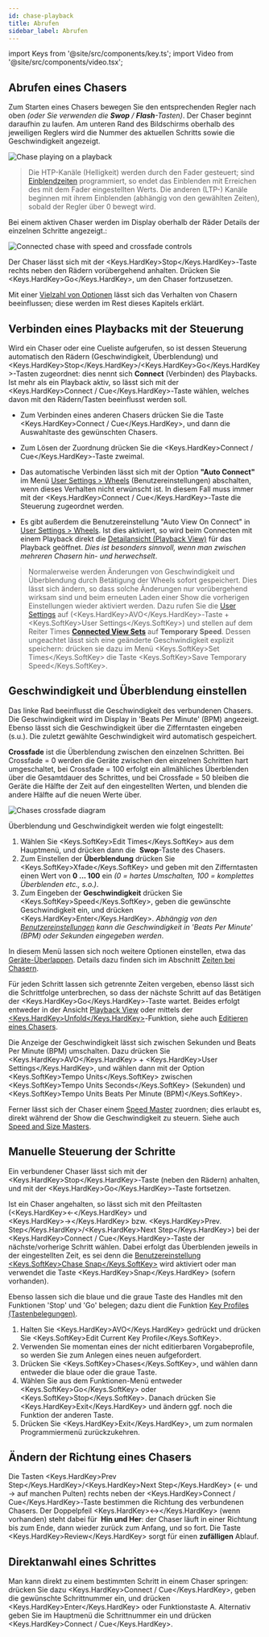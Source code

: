 ```yaml
---
id: chase-playback
title: Abrufen
sidebar_label: Abrufen
---
```


import Keys from '@site/src/components/key.ts';
import Video from '@site/src/components/video.tsx';

## Abrufen eines Chasers

Zum Starten eines Chasers bewegen Sie den entsprechenden Regler nach
oben *(oder Sie verwenden die **Swop** / **Flash**-Tasten)*. Der Chaser
beginnt daraufhin zu laufen. Am unteren Rand des Bildschirms oberhalb
des jeweiligen Reglers wird die Nummer des aktuellen Schritts sowie die
Geschwindigkeit angezeigt.

![Chase playing on a playback](/docs/images/Chase-playing-on-a-playback.png)


>   Die HTP-Kanäle (Helligkeit) werden durch den Fader gesteuert; sind
    [Einblendzeiten](chase-timing.md) programmiert, so endet das Einblenden 
	mit Erreichen des mit dem Fader eingestellten Werts. Die anderen (LTP-) Kanäle
    beginnen mit ihrem Einblenden (abhängig von den gewählten Zeiten),
    sobald der Regler über 0 bewegt wird.

Bei einem aktiven Chaser werden im Display oberhalb der Räder
Details der einzelnen Schritte angezeigt.:

![Connected chase with speed and crossfade controls](/docs/images/Connected-chase-with-speed-and-crossfade-controls.png)

Der Chaser lässt sich mit der <Keys.HardKey>Stop</Keys.HardKey>-Taste rechts neben den Rädern
vorübergehend anhalten. Drücken Sie <Keys.HardKey>Go</Keys.HardKey>, um den Chaser fortzusetzen.

Mit einer [Vielzahl von Optionen](chase-options.md) lässt sich das Verhalten 
von Chasern beeinflussen; diese werden im Rest dieses Kapitels erklärt.

## Verbinden eines Playbacks mit der Steuerung

Wird ein Chaser oder eine Cueliste aufgerufen, so ist dessen Steuerung automatisch den
Rädern (Geschwindigkeit, Überblendung) und <Keys.HardKey>Stop</Keys.HardKey>/<Keys.HardKey>Go</Keys.HardKey>-Tasten
zugeordnet: dies nennt sich **Connect** (Verbinden) des Playbacks. Ist mehr
als ein Playback aktiv, so lässt sich mit der <Keys.HardKey>Connect / Cue</Keys.HardKey>-Taste wählen,
welches davon mit den Rädern/Tasten beeinflusst werden soll.

-   Zum Verbinden eines anderen Chasers drücken Sie die Taste <Keys.HardKey>Connect / Cue</Keys.HardKey>, 
    und dann die Auswahltaste des gewünschten Chasers.

-   Zum Lösen der Zuordnung drücken Sie die <Keys.HardKey>Connect / Cue</Keys.HardKey>-Taste zweimal.

-   Das automatische Verbinden lässt sich mit der Option **"Auto Connect"**
    im Menü [User Settings > Wheels](../system-settings/user-settings.md#auto-connect) (Benutzereinstellungen)
    abschalten, wenn dieses Verhalten nicht erwünscht ist. In diesem
    Fall muss immer mit der <Keys.HardKey>Connect / Cue</Keys.HardKey>-Taste die Steuerung zugeordnet
    werden.

-   Es gibt außerdem die Benutzereinstellung "Auto View On Connect" in [User
    Settings > Wheels](../system-settings/user-settings.md#auto-view-on-connect). Ist
    dies aktiviert, so wird beim Connecten mit einem Playback direkt die
    [Detailansicht (Playback View)](editing-a-chase.md#einen-chaser-zum-editieren-öffnen) 
	für das Playback geöffnet. *Dies ist besonders sinnvoll, wenn man 
	zwischen mehreren Chasern hin- und herwechselt*.

>   Normalerweise werden Änderungen von Geschwindigkeit und Überblendung durch Betätigung 
    der Wheels sofort gespeichert. Dies lässt sich ändern, so dass solche Änderungen nur
    vorübergehend wirksam sind und beim erneuten Laden einer Show die
    vorherigen Einstellungen wieder aktiviert werden. Dazu rufen Sie die
    [User Settings](../system-settings/user-settings.md) auf (<Keys.HardKey>AVO</Keys.HardKey>-Taste + <Keys.SoftKey>User Settings</Keys.SoftKey>) und stellen auf dem Reiter Times **[Connected View Sets](../system-settings/user-settings.md#connected-view-sets)** auf **Temporary Speed**. Dessen ungeachtet lässt sich eine geänderte Geschwindigkeit 
	explizit speichern: drücken sie dazu im Menü <Keys.SoftKey>Set Times</Keys.SoftKey> die Taste <Keys.SoftKey>Save Temporary Speed</Keys.SoftKey>.


## Geschwindigkeit und Überblendung einstellen

Das linke Rad beeinflusst die Geschwindigkeit des verbundenen Chasers.
Die Geschwindigkeit wird im Display in 'Beats Per Minute' (BPM)
angezeigt. Ebenso lässt sich die Geschwindigkeit über die Zifferntasten
eingeben (s.u.). Die zuletzt gewählte Geschwindigkeit wird automatisch
gespeichert.

**Crossfade** ist die Überblendung zwischen den einzelnen Schritten. Bei
Crossfade = 0 werden die Geräte zwischen den einzelnen Schritten hart
umgeschaltet, bei Crossfade = 100 erfolgt ein allmähliches Überblenden
über die Gesamtdauer des Schrittes, und bei Crossfade = 50 bleiben die
Geräte die Hälfte der Zeit auf den eingestellten Werten, und blenden die
andere Hälfte auf die neuen Werte über.

![Chases crossfade diagram](/docs/images/Chases-crossfade-diagram.png)

Überblendung und Geschwindigkeit werden wie folgt eingestellt:

1. Wählen Sie <Keys.SoftKey>Edit Times</Keys.SoftKey> aus dem Hauptmenü, und drücken dann die
&nbsp;**Swop**-Taste des Chasers.
2. Zum Einstellen der **Überblendung** drücken Sie <Keys.SoftKey>Xfade</Keys.SoftKey> und geben mit
den Zifferntasten einen Wert von **0 ... 100** ein *(0 = hartes
Umschalten, 100 = komplettes Überblenden etc., s.o.)*.
3. Zum Eingeben der **Geschwindigkeit** drücken Sie <Keys.SoftKey>Speed</Keys.SoftKey>, geben die
gewünschte Geschwindigkeit ein, und drücken <Keys.HardKey>Enter</Keys.HardKey>. *Abhängig von den
[Benutzereinstellungen](../system-settings/user-settings.md) kann die Geschwindigkeit in 'Beats Per Minute'
(BPM) oder Sekunden eingegeben werden*.

In diesem Menü lassen sich noch weitere Optionen einstellen, etwa das
[Geräte-Überlappen](../cues/cue-timing.md#einstellen-von-überblendzeiten-und-geräteversatz). Details dazu finden sich im Abschnitt [Zeiten bei Chasern](chase-timing.md).

Für jeden Schritt lassen sich getrennte Zeiten vergeben, ebenso lässt
sich die Schrittfolge unterbrechen, so dass der nächste Schritt auf das
Betätigen der <Keys.HardKey>Go</Keys.HardKey>-Taste wartet. Beides erfolgt entweder in der
Ansicht [Playback View](editing-a-chase.md#einen-chaser-zum-editieren-öffnen)
oder mittels der [<Keys.HardKey>Unfold</Keys.HardKey>](editing-a-chase.md#ändern-eines-chasers-mit-der-unfold-funktion)-Funktion, siehe auch 
[Editieren eines Chasers](editing-a-chase.md).

Die Anzeige der Geschwindigkeit lässt sich zwischen Sekunden und Beats
Per Minute (BPM) umschalten. Dazu drücken 
Sie <Keys.HardKey>AVO</Keys.HardKey> + <Keys.HardKey>User Settings</Keys.HardKey>, und wählen dann mit der 
Option <Keys.SoftKey>Tempo Units</Keys.SoftKey> zwischen <Keys.SoftKey>Tempo Units Seconds</Keys.SoftKey>
(Sekunden) und <Keys.SoftKey>Tempo Units Beats Per Minute (BPM)</Keys.SoftKey>.

Ferner lässt sich der Chaser einem [Speed Master](../running-the-show/playback-controls.md#speed--und-size-master) zuordnen; 
dies erlaubt es, direkt während der Show die Geschwindigkeit zu steuern. 
Siehe auch [Speed and Size Masters](../running-the-show/playback-controls.md#speed--und-size-master).

## Manuelle Steuerung der Schritte

Ein verbundener Chaser lässt sich mit der <Keys.HardKey>Stop</Keys.HardKey>-Taste (neben den
Rädern) anhalten, und mit der <Keys.HardKey>Go</Keys.HardKey>-Taste fortsetzen.

Ist ein Chaser angehalten, so lässt sich mit den Pfeiltasten (<Keys.HardKey>←</Keys.HardKey> und <Keys.HardKey>→</Keys.HardKey> bzw. <Keys.HardKey>Prev. Step</Keys.HardKey>/<Keys.HardKey>Next Step</Keys.HardKey>) bei der <Keys.HardKey>Connect / Cue</Keys.HardKey>-Taste der
nächste/vorherige Schritt wählen. Dabei erfolgt das Überblenden jeweils
in der eingestellten Zeit, es sei denn die [Benutzereinstellung <Keys.SoftKey>Chase
Snap</Keys.SoftKey>](../system-settings/user-settings.md#chase-snap) wird aktiviert oder man verwendet die Taste <Keys.HardKey>Snap</Keys.HardKey> (sofern
vorhanden).

Ebenso lassen sich die blaue und die graue Taste des Handles mit den
Funktionen 'Stop' und 'Go' belegen; dazu dient die Funktion [Key
Profiles (Tastenbelegungen)](../system-settings/key-profiles.md).

1. Halten Sie <Keys.HardKey>AVO</Keys.HardKey> gedrückt und drücken Sie <Keys.SoftKey>Edit Current Key Profile</Keys.SoftKey>.
2. Verwenden Sie momentan eines der nicht editierbaren Vorgabeprofile,
so werden Sie zum Anlegen eines neuen aufgefordert.
3. Drücken Sie <Keys.SoftKey>Chases</Keys.SoftKey>, und wählen dann entweder die blaue oder die
graue Taste.
4. Wählen Sie aus dem Funktionen-Menü entweder <Keys.SoftKey>Go</Keys.SoftKey> oder <Keys.SoftKey>Stop</Keys.SoftKey>.
Danach drücken Sie <Keys.HardKey>Exit</Keys.HardKey> und ändern ggf. noch die Funktion der
anderen Taste.
5. Drücken Sie <Keys.HardKey>Exit</Keys.HardKey>, um zum normalen Programmiermenü
zurückzukehren.

## Ändern der Richtung eines Chasers

Die Tasten <Keys.HardKey>Prev Step</Keys.HardKey>/<Keys.HardKey>Next Step</Keys.HardKey> (← und → auf manchen Pulten) 
rechts neben der <Keys.HardKey>Connect / Cue</Keys.HardKey>-Taste bestimmen die Richtung des 
verbundenen Chasers. Der Doppelpfeil <Keys.HardKey>↔</Keys.HardKey> (wenn vorhanden) steht dabei für
&nbsp;**Hin und Her**: der Chaser läuft in einer Richtung bis zum Ende, dann
wieder zurück zum Anfang, und so fort. Die Taste <Keys.HardKey>Review</Keys.HardKey> sorgt für
einen **zufälligen** Ablauf. 

## Direktanwahl eines Schrittes
Man kann direkt zu einem bestimmten Schritt in einem Chaser springen:
drücken Sie dazu <Keys.HardKey>Connect / Cue</Keys.HardKey>, geben die gewünschte Schrittnummer ein,
und drücken <Keys.HardKey>Enter</Keys.HardKey> oder Funktionstaste A. Alternativ geben Sie im
Hauptmenü die Schrittnummer ein und drücken <Keys.HardKey>Connect / Cue</Keys.HardKey>.